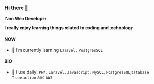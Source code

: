 ### Hi there 👋

**I'am Web Developer** 

**I really enjoy learning things related to coding and technology**

#### NOW
- 🌱 I’m currently learning `Laravel,` `PostgresSQL`
 
#### BIO
- 🌱 I use daily: `PHP,` `Laravel,` `Javascript,` `MySQL`, `PostgresSQL`,`Database Transaction` and `AWS`

<!-- 
**Jeryhardianto/jeryhardianto** is a ✨ _special_ ✨ repository because its `README.md` (this file) appears on your GitHub profile.

Here are some ideas to get you started:

- 🔭 I’m currently working on ...
- 🌱 I’m currently learning ...
- 👯 I’m looking to collaborate on ...
- 🤔 I’m looking for help with ...
- 💬 Ask me about ...
- 📫 How to reach me: ...
- 😄 Pronouns: ...
- ⚡ Fun fact: ... -->

